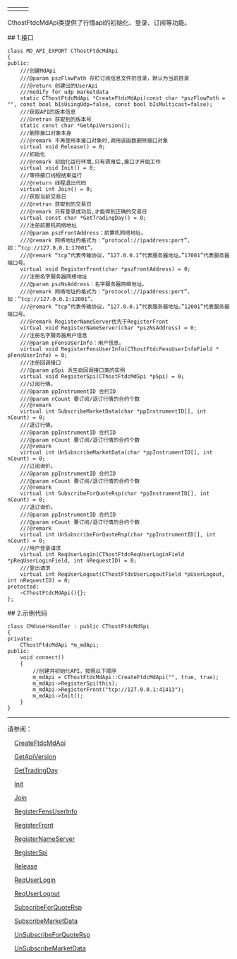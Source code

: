 <table border="0" cellspacing="0" class="square-block" id=""><tbody border="0"><tr border="0"><td class="square-block-left"></td><td class="square-block-content"><div>

</div></td><td class="square-block-right"></td></tr></tbody></table>
<p>CthostFtdcMdApi类提供了行情api的初始化、登录、订阅等功能。</p>
<span class="anchor" id="abe855c7-e437-47f6-b155-eabff0930606"></span>
## 1.接口
<pre><code>class MD_API_EXPORT CThostFtdcMdApi
{
public:
    ///创建MdApi
    ///@param pszFlowPath 存贮订阅信息文件的目录，默认为当前目录
    ///@return 创建出的UserApi
    ///modify for udp marketdata
    static CThostFtdcMdApi *CreateFtdcMdApi(const char *pszFlowPath = "", const bool bIsUsingUdp=false, const bool bIsMulticast=false);
    ///获取API的版本信息
    ///@retrun 获取到的版本号
    static const char *GetApiVersion();
    ///删除接口对象本身
    ///@remark 不再使用本接口对象时,调用该函数删除接口对象
    virtual void Release() = 0;
    ///初始化
    ///@remark 初始化运行环境,只有调用后,接口才开始工作
    virtual void Init() = 0;
    ///等待接口线程结束运行
    ///@return 线程退出代码
    virtual int Join() = 0;
    ///获取当前交易日
    ///@retrun 获取到的交易日
    ///@remark 只有登录成功后,才能得到正确的交易日
    virtual const char *GetTradingDay() = 0;
    ///注册前置机网络地址
    ///@param pszFrontAddress：前置机网络地址。
    ///@remark 网络地址的格式为：“protocol://ipaddress:port”，如：”tcp://127.0.0.1:17001”。 
    ///@remark “tcp”代表传输协议，“127.0.0.1”代表服务器地址。”17001”代表服务器端口号。
    virtual void RegisterFront(char *pszFrontAddress) = 0;
    ///注册名字服务器网络地址
    ///@param pszNsAddress：名字服务器网络地址。
    ///@remark 网络地址的格式为：“protocol://ipaddress:port”，如：”tcp://127.0.0.1:12001”。 
    ///@remark “tcp”代表传输协议，“127.0.0.1”代表服务器地址。”12001”代表服务器端口号。
    ///@remark RegisterNameServer优先于RegisterFront
    virtual void RegisterNameServer(char *pszNsAddress) = 0;
    ///注册名字服务器用户信息
    ///@param pFensUserInfo：用户信息。
    virtual void RegisterFensUserInfo(CThostFtdcFensUserInfoField * pFensUserInfo) = 0;
    ///注册回调接口
    ///@param pSpi 派生自回调接口类的实例
    virtual void RegisterSpi(CThostFtdcMdSpi *pSpi) = 0;
    ///订阅行情。
    ///@param ppInstrumentID 合约ID  
    ///@param nCount 要订阅/退订行情的合约个数
    ///@remark 
    virtual int SubscribeMarketData(char *ppInstrumentID[], int nCount) = 0;
    ///退订行情。
    ///@param ppInstrumentID 合约ID  
    ///@param nCount 要订阅/退订行情的合约个数
    ///@remark 
    virtual int UnSubscribeMarketData(char *ppInstrumentID[], int nCount) = 0;
    ///订阅询价。
    ///@param ppInstrumentID 合约ID  
    ///@param nCount 要订阅/退订行情的合约个数
    ///@remark 
    virtual int SubscribeForQuoteRsp(char *ppInstrumentID[], int nCount) = 0;
    ///退订询价。
    ///@param ppInstrumentID 合约ID  
    ///@param nCount 要订阅/退订行情的合约个数
    ///@remark 
    virtual int UnSubscribeForQuoteRsp(char *ppInstrumentID[], int nCount) = 0;
    ///用户登录请求
    virtual int ReqUserLogin(CThostFtdcReqUserLoginField *pReqUserLoginField, int nRequestID) = 0;
    ///登出请求
    virtual int ReqUserLogout(CThostFtdcUserLogoutField *pUserLogout, int nRequestID) = 0;
protected:
    ~CThostFtdcMdApi(){};
};
</code></pre>
<span class="anchor" id="6d335f4a-e3e6-46bc-8930-165b32ce5637"></span>
## 2.示例代码
<pre><code>class CMduserHandler : public CThostFtdcMdSpi
{
private:
    CThostFtdcMdApi *m_mdApi;
public:
    void connect()
    {
        //创建并初始化API，按照以下顺序
        m_mdApi = CThostFtdcMdApi::CreateFtdcMdApi("", true, true);
        m_mdApi-&gt;RegisterSpi(this);
        m_mdApi-&gt;RegisterFront("tcp://127.0.0.1:41413");
        m_mdApi-&gt;Init();
    }
}
</code></pre>
<div class="sub-links-list" style="text-indent:0px;"><hr class="SubLinksListLine"/>
<p class="sub-links-list-header">请参阅：</p>
<p class="sub-links-paragraph">    <a class="sub-links-action" href="../CREATEFTDCMDAPI/">CreateFtdcMdApi</a></p>
<p class="sub-links-paragraph">    <a class="sub-links-action" href="../GETAPIVERSION/">GetApiVersion</a></p>
<p class="sub-links-paragraph">    <a class="sub-links-action" href="../GETTRADINGDAY/">GetTradingDay</a></p>
<p class="sub-links-paragraph">    <a class="sub-links-action" href="../INIT/">Init</a></p>
<p class="sub-links-paragraph">    <a class="sub-links-action" href="../JOIN/">Join</a></p>
<p class="sub-links-paragraph">    <a class="sub-links-action" href="../REGISTERFENSUSERINFO/">RegisterFensUserInfo</a></p>
<p class="sub-links-paragraph">    <a class="sub-links-action" href="../REGISTERFRONT/">RegisterFront</a></p>
<p class="sub-links-paragraph">    <a class="sub-links-action" href="../REGISTERNAMESERVER/">RegisterNameServer</a></p>
<p class="sub-links-paragraph">    <a class="sub-links-action" href="../REGISTERSPI/">RegisterSpi</a></p>
<p class="sub-links-paragraph">    <a class="sub-links-action" href="../RELEASE/">Release</a></p>
<p class="sub-links-paragraph">    <a class="sub-links-action" href="../REQUSERLOGIN/">ReqUserLogin</a></p>
<p class="sub-links-paragraph">    <a class="sub-links-action" href="../REQUSERLOGOUT/">ReqUserLogout</a></p>
<p class="sub-links-paragraph">    <a class="sub-links-action" href="../SUBSCRIBEFORQUOTERSP/">SubscribeForQuoteRsp</a></p>
<p class="sub-links-paragraph">    <a class="sub-links-action" href="../SUBSCRIBEMARKETDATA/">SubscribeMarketData</a></p>
<p class="sub-links-paragraph">    <a class="sub-links-action" href="../UNSUBSCRIBEFORQUOTERSP/">UnSubscribeForQuoteRsp</a></p>
<p class="sub-links-paragraph">    <a class="sub-links-action" href="../UNSUBSCRIBEMARKETDATA/">UnSubscribeMarketData</a></p>
</div>
